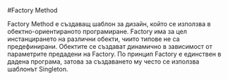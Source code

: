 #Factory Method

Factory Method е създаващ шаблон за дизайн, който се използва в обектно-ориентираното програмиране.
Factory има за цел инстанцирането на различни обекти, чиито типове не са предефинирани.
Обектите се създават динамично в зависимост от параметрите предадени на Factory.
По принцип Factory e единствен в дадена програма, затова за създаването му често се използва шаблонът Singleton.